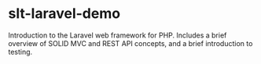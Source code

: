 # slt-laravel-demo
Introduction to the Laravel web framework for PHP. Includes a brief overview of SOLID MVC and REST API concepts, and a brief introduction to testing.
